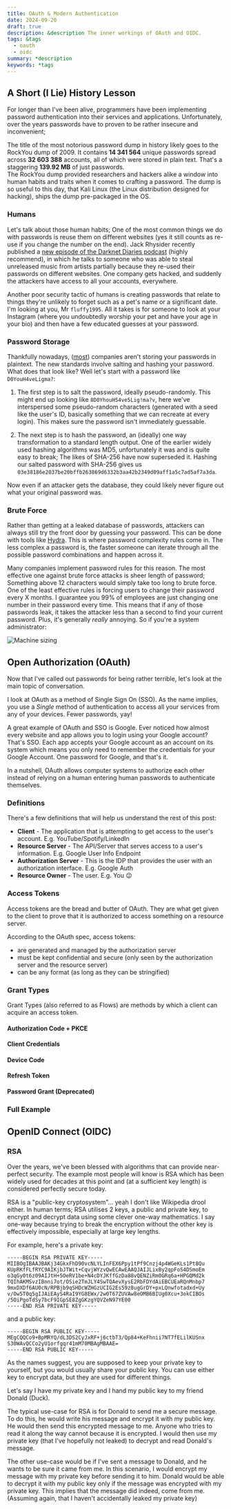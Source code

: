```yaml
---
title: OAuth & Modern Authentication
date: 2024-09-20
draft: true
description: &description The inner workings of OAuth and OIDC.
tags: &tags
  - oauth
  - oidc
summary: *description
keywords: *tags
---
```

## A Short (I Lie) History Lesson

For longer than I've been alive, programmers have been implementing password authentication into their services and applications. Unfortunately, over the years passwords have to proven to be rather insecure and inconvenient;

The title of the most notorious password dump in history likely goes to the RockYou dump of 2009. It contains **14 341 564** unique passwords spread across **32 603 388** accounts, all of which were stored in plain text. That's a staggering **139.92 MB** of just passwords.  
The RockYou dump provided researchers and hackers alike a window into human habits and traits when it comes to crafting a password. The dump is so useful to this day, that Kali Linux (the Linux distribution designed for hacking), ships the dump pre-packaged in the OS.

### Humans

Let's talk about those human habits; One of the most common things we do with passwords is reuse them on different websites (yes it still counts as re-use if you change the number on the end). Jack Rhysider recently published a [new episode of the Darknet Diaries podcast](https://darknetdiaries.com/episode/148/) (highly recommend), in which he talks to someone who was able to steal unreleased music from artists partially because they re-used their passwords on different websites. One company gets hacked, and suddenly the attackers have access to all your accounts, everywhere.

Another poor security tactic of humans is creating passwords that relate to things they're unlikely to forget such as a pet's name or a significant date. I'm looking at you, Mr `fluffy1995`. All it takes is for someone to look at your Instagram (where you undoubtedly worship your pet and have your age in your bio) and then have a few educated guesses at your password.

### Password Storage

Thankfully nowadays, ([most](https://cybernews.com/security/rockyou2024-largest-password-compilation-leak/)) companies aren't storing your passwords in plaintext. The new standards involve salting and hashing your password. What does that look like? Well let's start with a password like `D0YouH4veLigma?`:

1. The first step is to salt the password, ideally pseudo-randomly. This might end up looking like `8D0YhouH54ve5Lig!ma?v`, here we've interspersed some pseudo-random characters (generated with a seed like the user's ID, basically something that we can recreate at every login). This makes sure the password isn't immediately guessable. 

2. The next step is to hash the password, an (ideally) one way transformation to a standard length output. One of the earlier widely used hashing algorithms was MD5, unfortunately it was and is quite easy to break; The likes of SHA-256 have now superseded it. Hashing our salted password with SHA-256 gives us `03e38186e2037be20bffb263869d6332b3aa42b2349d09aff1a5c7ad5af7a3da`. 

Now even if an attacker gets the database, they could likely never figure out what your original password was.

### Brute Force

Rather than getting at a leaked database of passwords, attackers can always still try the front door by guessing your password. This can be done with tools like [Hydra](https://www.kali.org/tools/hydra/). This is where password complexity rules come in. The less complex a password is, the faster someone can iterate through all the possible password combinations and happen across it.

Many companies implement password rules for this reason. The most effective one against brute force attacks is sheer length of password; Something above 12 characters would simply take too long to brute force. One of the least effective rules is forcing users to change their password every X months. I guarantee you 99% of employees are just changing one number in their password every time. This means that if any of those passwords leak, it takes the attacker less than a second to find your current password. Plus, it's generally _really_ annoying. So if you're a system administrator:

![Machine sizing](/img/stop-it.gif)

## Open Authorization (OAuth)

Now that I've called out passwords for being rather terrible, let's look at the main topic of conversation.

I look at OAuth as a method of Single Sign On (SSO). As the name implies, you use a _Single_ method of authentication to access all your services from any of your devices. Fewer passwords, yay!

A great example of OAuth and SSO is Google. Ever noticed how almost every website and app allows you to login using your Google account? That's SSO. Each app accepts your Google account as an account on its system which means you only need to remember the credentials for your Google Account. One password for Google, and that's it.

In a nutshell, OAuth allows computer systems to authorize each other instead of relying on a human entering human passwords to authenticate themselves.

### Definitions

There's a few definitions that will help us understand the rest of this post:

- **Client** - The application that is attempting to get access to the user's account. E.g. YouTube/Spotify/LinkedIn
- **Resource Server** - The API/Server that serves access to a user's information. E.g. Google User Info Endpoint
- **Authorization Server** - This is the IDP that provides the user with an authorization interface. E.g. Google Auth
- **Resource Owner** - The user. E.g. You 😉

### Access Tokens

Access tokens are the bread and butter of OAuth. They are what get given to the client to prove that it is authorized to access something on a resource server.

According to the OAuth spec, access tokens:
- are generated and managed by the authorization server
- must be kept confidential and secure (only seen by the authorization server and the resource server)
- can be any format (as long as they can be stringified)

### Grant Types

Grant Types (also referred to as Flows) are methods by which a client can acquire an access token.

#### Authorization Code + PKCE

#### Client Credentials

#### Device Code

#### Refresh Token

#### Password Grant (Deprecated)

### Full Example

## OpenID Connect (OIDC)

### RSA

Over the years, we've been blessed with algorithms that can provide near-perfect security. The example most people will know is RSA which has been widely used for decades at this point and (at a sufficient key length) is considered perfectly secure today.

RSA is a "public-key cryptosystem"... yeah I don't like Wikipedia drool either. In human terms; RSA utilises 2 keys, a public and private key, to encrypt and decrypt data using some clever one-way mathematics. I say one-way because trying to break the encryption without the other key is effectively impossible, especially at large key lengths.

For example, here's a private key:

```
-----BEGIN RSA PRIVATE KEY-----
MIIBOgIBAAJBAKj34GkxFhD90vcNLYLInFEX6Ppy1tPf9Cnzj4p4WGeKLs1Pt8Qu
KUpRKfFLfRYC9AIKjbJTWit+CqvjWYzvQwECAwEAAQJAIJLixBy2qpFoS4DSmoEm
o3qGy0t6z09AIJtH+5OeRV1be+N4cDYJKffGzDa88vQENZiRm0GRq6a+HPGQMd2k
TQIhAKMSvzIBnni7ot/OSie2TmJLY4SwTQAevXysE2RbFDYdAiEBCUEaRQnMnbp7
9mxDXDf6AU0cN/RPBjb9qSHDcWZHGzUCIG2Es59z8ugGrDY+pxLQnwfotadxd+Uy
v/Ow5T0q5gIJAiEAyS4RaI9YG8EWx/2w0T67ZUVAw8eOMB6BIUg0Xcu+3okCIBOs
/5OiPgoTdSy7bcF9IGpSE8ZgGKzgYQVZeN97YE00
-----END RSA PRIVATE KEY-----
```

and a public key:

```
-----BEGIN RSA PUBLIC KEY-----
MEgCQQCo9+BpMRYQ/dL3DS2CyJxRF+j6ctbT3/Qp84+KeFhnii7NT7fELilKUSnx
S30WAvQCCo2yU1orfgqr41mM70MBAgMBAAE=
-----END RSA PUBLIC KEY-----
```

As the names suggest, you are supposed to keep your private key to yourself, but you would usually share your public key. You can use either key to encrypt data, but they are used for different things.

Let's say I have my private key and I hand my public key to my friend Donald (Duck).

The typical use-case for RSA is for Donald to send me a secure message. To do this, he would write his message and encrypt it with my public key. He would then send this encrypted message to me. Anyone who tries to read it along the way cannot because it is encrypted. I would then use my private key (that I've hopefully not leaked) to decrypt and read Donald's message. 

The other use-case would be if I've sent a message to Donald, and he wants to be sure it came from me. In this scenario, I would encrypt my message with my private key before sending it to him. Donald would be able to decrypt it with my public key only if the message was encrypted with my private key. This implies that the message did indeed, come from me. (Assuming again, that I haven't accidentally leaked my private key)
